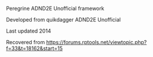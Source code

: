 Peregrine ADND2E Unofficial framework

Developed from quikdagger ADND2E Unofficial

Last updated 2014

Recovered from https://forums.rptools.net/viewtopic.php?f=33&t=18162&start=15
